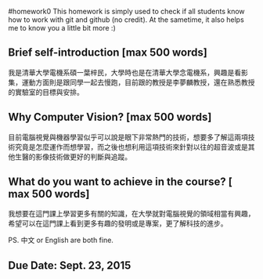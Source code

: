 #homework0
This homework is simply used to check if all students know how to work with git and github (no credit).
At the sametime, it also helps me to know you a little bit more :)

## Brief self-introduction [max 500 words]
我是清華大學電機系碩一葉梓民，大學時也是在清華大學念電機系，興趣是看影集，運動方面則是跟同學一起去慢跑，目前跟的教授是李夢麟教授，還在熟悉教授的實驗室的目標與安排。

## Why Computer Vision? [max 500 words]
目前電腦視覺與機器學習似乎可以說是眼下非常熱門的技術，想要多了解這兩項技術究竟是怎麼運作而想學習，而之後也想利用這項技術來針對以往的超音波或是其他生醫的影像技術做更好的判斷與追蹤。

## What do you want to achieve in the course? [ max 500 words]
我想要在這門課上學習更多有關的知識，在大學就對電腦視覺的領域相當有興趣，希望可以在這門課上看到更多有趣的發明或是專案，更了解科技的進步。

PS. 中文 or English are both fine.

## Due Date: Sept. 23, 2015

